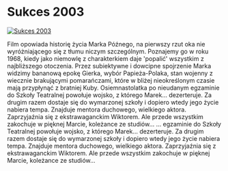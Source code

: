 Sukces 2003 
=============
[![Sukces 2003 ](http://vidos.pl/images/player.gif)](http://vidos.pl/sukces-2003)

 Film opowiada historię życia Marka Późnego, na pierwszy rzut oka nie wyróżniającego się z tłumu niczym szczególnym. Poznajemy go w roku 1968, kiedy jako niemowlę z charakterkiem daje 'popalić' wszystkim z najbliższego otoczenia. Przez subiektywne i dowcipne spojrzenie Marka widzimy bananową epokę Gierka, wybór Papieża-Polaka, stan wojenny z wiecznie brakującymi pomarańczami, które w bliżej nieokreślonym czasie mają przypłynąć z bratniej Kuby. Osiemnastolatka po nieudanym egzaminie do Szkoły Teatralnej powołuje wojsko, z którego Marek... dezerteruje. Za drugim razem dostaje się do wymarzonej szkoły i dopiero wtedy jego życie nabiera tempa. Znajduje mentora duchowego, wielkiego aktora. Zaprzyjaźnia się z ekstrawaganckim Wiktorem. Ale przede wszystkim zakochuje w pięknej Marcie, koleżance ze studiów...   ... egzaminie do Szkoły Teatralnej powołuje wojsko, z którego Marek... dezerteruje. Za drugim razem dostaje się do wymarzonej szkoły i dopiero wtedy jego życie nabiera tempa. Znajduje mentora duchowego, wielkiego aktora. Zaprzyjaźnia się z ekstrawaganckim Wiktorem. Ale przede wszystkim zakochuje w pięknej Marcie, koleżance ze studiów...
